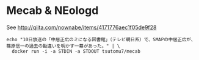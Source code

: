 ﻿Mecab & NEologd
========
See http://qiita.com/nownabe/items/4171776aec1f05de9f28

```
echo "10日放送の「中居正広のミになる図書館」（テレビ朝日系）で、SMAPの中居正広が、篠原信一の過去の勘違いを明かす一幕があった。" | \
  docker run -i -a STDIN -a STDOUT tsutomu7/mecab
```
